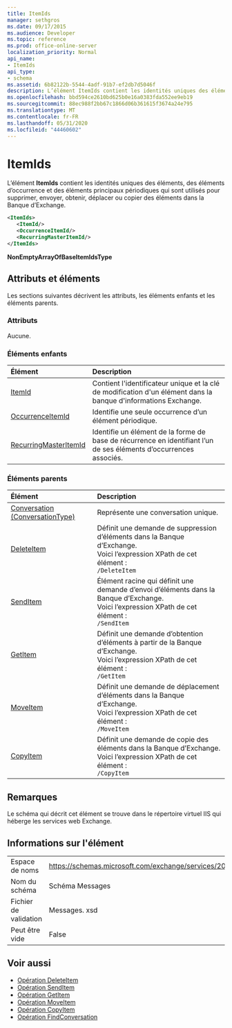 ```yaml
---
title: ItemIds
manager: sethgros
ms.date: 09/17/2015
ms.audience: Developer
ms.topic: reference
ms.prod: office-online-server
localization_priority: Normal
api_name:
- ItemIds
api_type:
- schema
ms.assetid: 6b82122b-5544-4adf-91b7-ef2db7d5046f
description: L’élément ItemIds contient les identités uniques des éléments, des éléments d’occurrence et des éléments principaux périodiques qui sont utilisés pour supprimer, envoyer, obtenir, déplacer ou copier des éléments dans la Banque d’Exchange.
ms.openlocfilehash: bbd594ce2610bd625b0e16a0383fda552ee9eb19
ms.sourcegitcommit: 88ec988f2bb67c1866d06b361615f3674a24e795
ms.translationtype: MT
ms.contentlocale: fr-FR
ms.lasthandoff: 05/31/2020
ms.locfileid: "44460602"
---
```

# <a name="itemids"></a>ItemIds
  
L’élément **ItemIds** contient les identités uniques des éléments, des éléments d’occurrence et des éléments principaux périodiques qui sont utilisés pour supprimer, envoyer, obtenir, déplacer ou copier des éléments dans la Banque d’Exchange.
  
```xml
<ItemIds>
   <ItemId/>
   <OccurrenceItemId/>
   <RecurringMasterItemId/>
</ItemIds>
```

**NonEmptyArrayOfBaseItemIdsType**

## <a name="attributes-and-elements"></a>Attributs et éléments

Les sections suivantes décrivent les attributs, les éléments enfants et les éléments parents. 
  
### <a name="attributes"></a>Attributs

Aucune.
  
### <a name="child-elements"></a>Éléments enfants

|**Élément**|**Description**|
|:-----|:-----|
|[ItemId](itemid.md) <br/> |Contient l'identificateur unique et la clé de modification d'un élément dans la banque d'informations Exchange.  <br/> |
|[OccurrenceItemId](occurrenceitemid.md) <br/> |Identifie une seule occurrence d’un élément périodique.  <br/> |
|[RecurringMasterItemId](recurringmasteritemid.md) <br/> |Identifie un élément de la forme de base de récurrence en identifiant l’un de ses éléments d’occurrences associés.  <br/> |
   
### <a name="parent-elements"></a>Éléments parents

|**Élément**|**Description**|
|:-----|:-----|
|[Conversation (ConversationType)](conversation-conversationtype.md) <br/> |Représente une conversation unique.  <br/> |
|[DeleteItem](deleteitem.md) <br/> |Définit une demande de suppression d’éléments dans la Banque d’Exchange.  <br/> Voici l’expression XPath de cet élément :  <br/>  `/DeleteItem` <br/> |
|[SendItem](senditem.md) <br/> |Élément racine qui définit une demande d’envoi d’éléments dans la Banque d’Exchange.  <br/> Voici l’expression XPath de cet élément :  <br/>  `/SendItem` <br/> |
|[GetItem](getitem.md) <br/> |Définit une demande d’obtention d’éléments à partir de la Banque d’Exchange.  <br/> Voici l’expression XPath de cet élément :  <br/>  `/GetItem` <br/> |
|[MoveItem](moveitem.md) <br/> |Définit une demande de déplacement d’éléments dans la Banque d’Exchange.  <br/> Voici l’expression XPath de cet élément :  <br/>  `/MoveItem` <br/> |
|[CopyItem](copyitem.md) <br/> |Définit une demande de copie des éléments dans la Banque d’Exchange.  <br/> Voici l’expression XPath de cet élément :  <br/>  `/CopyItem` <br/> |
   
## <a name="remarks"></a>Remarques

Le schéma qui décrit cet élément se trouve dans le répertoire virtuel IIS qui héberge les services web Exchange.
  
## <a name="element-information"></a>Informations sur l'élément

|||
|:-----|:-----|
|Espace de noms  <br/> |https://schemas.microsoft.com/exchange/services/2006/messages  <br/> |
|Nom du schéma  <br/> |Schéma Messages  <br/> |
|Fichier de validation  <br/> |Messages. xsd  <br/> |
|Peut être vide  <br/> |False  <br/> |
   
## <a name="see-also"></a>Voir aussi

- [Opération DeleteItem](deleteitem-operation.md)
- [Opération SendItem](senditem-operation.md) 
- [Opération GetItem](getitem-operation.md)
- [Opération MoveItem](moveitem-operation.md)
- [Opération CopyItem](copyitem-operation.md)
- [Opération FindConversation](findconversation-operation.md)

